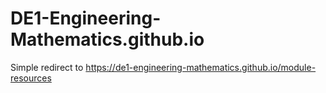 # DE1-Engineering-Mathematics.github.io

Simple redirect to https://de1-engineering-mathematics.github.io/module-resources
